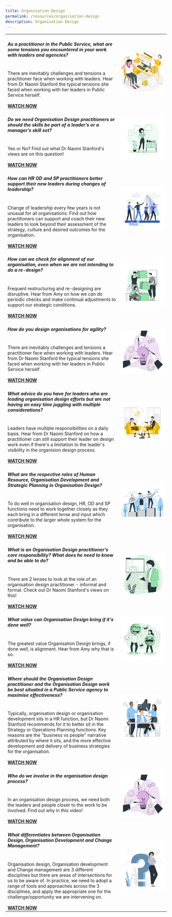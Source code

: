 ```yaml
---
title: Organisation Design
permalink: /resources/organisation-design
description: Organisation Design
---
```

<table><col width="70%"><col width="30%">

<tr><td><h5><b>As a practitioner in the Public Service, what are some tensions you encountered in your work with leaders and agencies? </b> </h5><br>
There are inevitably challenges and tensions a practitioner face when working with leaders. Hear from Dr Naomi Stanford the typical tensions she faced when working with her leaders in Public Service herself.<br><br><a href ="https://vimeo.com/363214549/f7c60c79c1"><b>WATCH NOW</b></a></td> <td><img src="/images/stress.jpg"></td></tr>
	
<tr><td><h5><b>Do we need Organisation Design practitioners or should the skills be part of a leader’s or a manager’s skill set? </b> </h5><br>
Yes or No? Find out what Dr Naomi Stanford's views are on this question!<br><br><a href ="https://vimeo.com/363214359/8926a176fc"><b>WATCH NOW</b></a></td> <td><img src="/images/self7.jpg"></td></tr>
	
<tr><td><h5><b>How can HR OD and SP practitioners better support their new leaders during changes of leadership?</b> </h5><br>
Change of leadership every few years is not unusual for all organisations. Find out how practitioners can support and coach their new leaders to look beyond their assessment of the strategy, culture and desired outcomes for the organisation.<br><br><a href ="http://vimeo.com/258724867"><b>WATCH NOW</b></a></td> <td><img src="/images/team9.jpg"></td></tr>
	
<tr><td><h5><b>How can we check for alignment of our organisation, even when we are not intending to do a re-design? </b> </h5><br>
Frequent restructuring and re-designing are disruptive. Hear from Amy on how we can do periodic checks and make continual adjustments to support our strategic conditions.<br><br><a href ="http://vimeo.com/258724775"><b>WATCH NOW</b></a></td> <td><img src="/images/team3.jpg"></td></tr>
	
<tr><td><h5><b>How do you design organisations for agility? </b> </h5><br>
There are inevitably challenges and tensions a practitioner face when working with leaders. Hear from Dr Naomi Stanford the typical tensions she faced when working with her leaders in Public Service herself.<br><br><a href ="https://vimeo.com/363214549/f7c60c79c1"><b>WATCH NOW</b></a></td> <td><img src="/images/lightbulb3.jpg"></td></tr>
		
<tr><td><h5><b>What advice do you have for leaders who are leading organisation design efforts but are not having an easy time juggling with multiple considerations? </b> </h5><br>
Leaders have multiple responsibilities on a daily basis. Hear from Dr Naomi Stanford on how a practitioner can still support their leader on design work even if there's a limitation to the leader's visibility in the organision design process.<br><br><a href ="https://vimeo.com/363214483/60664385a0"><b>WATCH NOW</b></a></td> <td><img src="/images/consulting3.jpg"></td></tr>
	
<tr><td><h5><b>What are the respective roles of Human Resource, Organisation Development and Strategic Planning in Organisation Design? </b> </h5><br>
To do well in organisation design, HR, OD and SP functions need to work together closely as they each bring in a different lense and input which contribute to the larger whole system for the organisation.<br><br><a href ="http://vimeo.com/258724830"><b>WATCH NOW</b></a></td> <td><img src="/images/teamarrow.jpg"></td></tr>
	
<tr><td><h5><b>What is an Organisation Design practitioner’s core responsibility? What does he need to know and be able to do?  </b> </h5><br>
There are 2 lenses to look at the role of an organisation design practitioner - informal and formal. Check out Dr Naomi Stanford's views on this!<br><br><a href ="https://vimeo.com/363214417/fa15029ab9"><b>WATCH NOW</b></a></td> <td><img src="/images/search2.jpg"></td></tr>
	
<tr><td><h5><b>What value can Organisation Design bring if it's done well?</b> </h5><br>
The greatest value Organisation Design brings, if done well, is alignment. Hear from Amy why that is so.<br><br><a href ="http://vimeo.com/258724749"><b>WATCH NOW</b></a></td> <td><img src="/images/engage3.jpg"></td></tr>
	
<tr><td><h5><b>Where should the Organisation Design practitioner and the Organisation Design work be best situated in a Public Service agency to maximise effectiveness?</b> </h5><br>
Typically, organisation design or organisation development sits in a HR function, but Dr Naomi Stanford recommends for it to better sit in the Strategy or Operations Planning functions. Key reasons are the "business vs people" narrative attributed by where it sits, and the more effective development and delivery of business strategies for the organisation.<br><br><a href ="https://vimeo.com/363214635/bf8847eb28"><b>WATCH NOW</b></a></td> <td><img src="/images/team6.jpg"></td></tr>
	
<tr><td><h5><b>Who do we involve in the organisation design process?</b> </h5><br>
In an organisation design process, we need both the leaders and people closer to the work to be involved. Find out why in this video!<br><br><a href ="https://vimeo.com/396844460/9ecf9c0555"><b>WATCH NOW</b></a></td> <td><img src="/images/lightbulb3.jpg"></td></tr>
	
<tr><td><h5><b>What differentiates between Organisation Design, Organisation Development and Change Management? </b> </h5><br>
Organisation design, Organisation development and Change management are 3 different disciplines but there are areas of intersections for us to be aware of. In practice, we need to adopt a range of tools and approaches across the 3 disciplines, and apply the appropriate one for the challenge/opportunity we are intervening on. <br><br><a href ="https://vimeo.com/363214689/a1c3eaf3bd"><b>WATCH NOW</b></a></td> <td><img src="/images/self2.jpg"></td></tr>